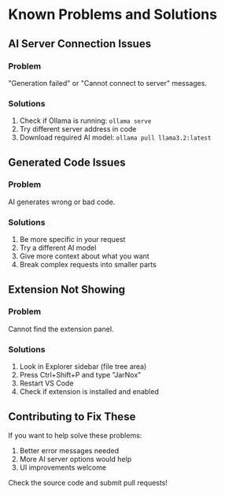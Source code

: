 # Known Problems and Solutions

## AI Server Connection Issues

### Problem
"Generation failed" or "Cannot connect to server" messages.

### Solutions
1. Check if Ollama is running: `ollama serve`
2. Try different server address in code
3. Download required AI model: `ollama pull llama3.2:latest`

## Generated Code Issues

### Problem
AI generates wrong or bad code.

### Solutions
1. Be more specific in your request
2. Try a different AI model
3. Give more context about what you want
4. Break complex requests into smaller parts

## Extension Not Showing

### Problem
Cannot find the extension panel.

### Solutions
1. Look in Explorer sidebar (file tree area)
2. Press Ctrl+Shift+P and type "JarNox"
3. Restart VS Code
4. Check if extension is installed and enabled

## Contributing to Fix These

If you want to help solve these problems:
1. Better error messages needed
2. More AI server options would help
3. UI improvements welcome

Check the source code and submit pull requests!
